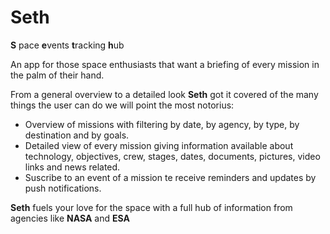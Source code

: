 Seth
=========
**S** pace **e**vents **t**racking **h**ub


An app for those space enthusiasts that want a briefing of every mission in the palm of their hand.

From a general overview to a detailed look **Seth** got it covered of the many things the user can do we will point the most notorius:
 * Overview of missions with filtering by date, by agency, by type, by destination and by goals.
 * Detailed view of every mission giving information available about technology, objectives, crew, stages, dates, documents, pictures, video links and news related.
 * Suscribe to an event of a mission te receive reminders and updates by push notifications.
 
 
**Seth** fuels your love for the space with a full hub of information from agencies like **NASA** and **ESA** 

